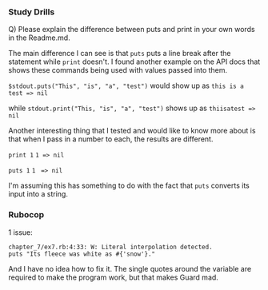 ### Study Drills

Q) Please explain the difference between puts and print in your own words in the Readme.md.

The main difference I can see is that `puts` puts a line break after the statement while `print` doesn't. 
I found another example on the API docs that shows these commands being used with values passed into them. 

`$stdout.puts("This", "is", "a", "test")` would show up as
`this
is
a
test
=> nil`

while 
`stdout.print("This, "is", "a", "test")` shows up as
`thiisatest => nil`


Another interesting thing that I tested and would like to know more about is that when I pass in a number to each, the results are different. 

`print 1`
`1 => nil`

`puts 1`
`1`
` => nil`

I'm assuming this has something to do with the fact that `puts` converts its input into a string. 

### Rubocop

1 issue:

```
chapter_7/ex7.rb:4:33: W: Literal interpolation detected.
puts "Its fleece was white as #{'snow'}."
```
And I have no idea how to fix it. The single quotes around the variable are required to make the program work, but that makes Guard mad. 
